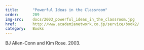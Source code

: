 ```yaml
---
title:      "Powerful Ideas in the Classroom"
order:      209
img-src:    docs/2003_powerful_ideas_in_the_classroom.jpg
href:       http://www.academianetwork.co.jp/service/book2/
category:   Books
---
```

BJ Allen-Conn and Kim Rose. 2003.